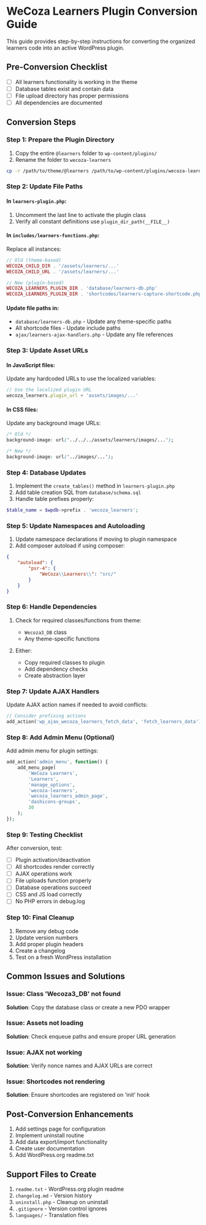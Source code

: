 # WeCoza Learners Plugin Conversion Guide

This guide provides step-by-step instructions for converting the organized learners code into an active WordPress plugin.

## Pre-Conversion Checklist

- [ ] All learners functionality is working in the theme
- [ ] Database tables exist and contain data
- [ ] File upload directory has proper permissions
- [ ] All dependencies are documented

## Conversion Steps

### Step 1: Prepare the Plugin Directory

1. Copy the entire `@learners` folder to `wp-content/plugins/`
2. Rename the folder to `wecoza-learners`
```bash
cp -r /path/to/theme/@learners /path/to/wp-content/plugins/wecoza-learners
```

### Step 2: Update File Paths

#### In `learners-plugin.php`:
1. Uncomment the last line to activate the plugin class
2. Verify all constant definitions use `plugin_dir_path(__FILE__)`

#### In `includes/learners-functions.php`:
Replace all instances:
```php
// Old (theme-based)
WECOZA_CHILD_DIR . '/assets/learners/...'
WECOZA_CHILD_URL . '/assets/learners/...'

// New (plugin-based)
WECOZA_LEARNERS_PLUGIN_DIR . 'database/learners-db.php'
WECOZA_LEARNERS_PLUGIN_DIR . 'shortcodes/learners-capture-shortcode.php'
```

#### Update file paths in:
- `database/learners-db.php` - Update any theme-specific paths
- All shortcode files - Update include paths
- `ajax/learners-ajax-handlers.php` - Update any file references

### Step 3: Update Asset URLs

#### In JavaScript files:
Update any hardcoded URLs to use the localized variables:
```javascript
// Use the localized plugin URL
wecoza_learners.plugin_url + 'assets/images/...'
```

#### In CSS files:
Update any background image URLs:
```css
/* Old */
background-image: url('../../../assets/learners/images/...');

/* New */
background-image: url('../images/...');
```

### Step 4: Database Updates

1. Implement the `create_tables()` method in `learners-plugin.php`
2. Add table creation SQL from `database/schema.sql`
3. Handle table prefixes properly:
```php
$table_name = $wpdb->prefix . 'wecoza_learners';
```

### Step 5: Update Namespaces and Autoloading

1. Update namespace declarations if moving to plugin namespace
2. Add composer autoload if using composer:
```json
{
    "autoload": {
        "psr-4": {
            "WeCoza\\Learners\\": "src/"
        }
    }
}
```

### Step 6: Handle Dependencies

1. Check for required classes/functions from theme:
   - `Wecoza3_DB` class
   - Any theme-specific functions
   
2. Either:
   - Copy required classes to plugin
   - Add dependency checks
   - Create abstraction layer

### Step 7: Update AJAX Handlers

Update AJAX action names if needed to avoid conflicts:
```php
// Consider prefixing actions
add_action('wp_ajax_wecoza_learners_fetch_data', 'fetch_learners_data');
```

### Step 8: Add Admin Menu (Optional)

Add admin menu for plugin settings:
```php
add_action('admin_menu', function() {
    add_menu_page(
        'WeCoza Learners',
        'Learners',
        'manage_options',
        'wecoza-learners',
        'wecoza_learners_admin_page',
        'dashicons-groups',
        30
    );
});
```

### Step 9: Testing Checklist

After conversion, test:
- [ ] Plugin activation/deactivation
- [ ] All shortcodes render correctly
- [ ] AJAX operations work
- [ ] File uploads function properly
- [ ] Database operations succeed
- [ ] CSS and JS load correctly
- [ ] No PHP errors in debug.log

### Step 10: Final Cleanup

1. Remove any debug code
2. Update version numbers
3. Add proper plugin headers
4. Create a changelog
5. Test on a fresh WordPress installation

## Common Issues and Solutions

### Issue: Class 'Wecoza3_DB' not found
**Solution**: Copy the database class or create a new PDO wrapper

### Issue: Assets not loading
**Solution**: Check enqueue paths and ensure proper URL generation

### Issue: AJAX not working
**Solution**: Verify nonce names and AJAX URLs are correct

### Issue: Shortcodes not rendering
**Solution**: Ensure shortcodes are registered on 'init' hook

## Post-Conversion Enhancements

1. Add settings page for configuration
2. Implement uninstall routine
3. Add data export/import functionality
4. Create user documentation
5. Add WordPress.org readme.txt

## Support Files to Create

1. `readme.txt` - WordPress.org plugin readme
2. `changelog.md` - Version history
3. `uninstall.php` - Cleanup on uninstall
4. `.gitignore` - Version control ignores
5. `languages/` - Translation files